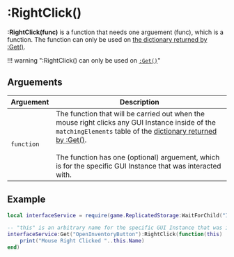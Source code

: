 # :RightClick()

**:RightClick(func)** is a function that needs one arguement (func), which is a function. The function can only be used on [the dictionary returned by :Get()](/docs/2_Get.html#dictionary-returned).

!!! warning ":RightClick() can only be used on [`:Get()`](/docs/2_Get.html)"

## Arguements
| Arguement | Description |
--- | ---
| `function` | The function that will be carried out when the mouse right clicks any GUI Instance inside of the `matchingElements` table of the [dictionary returned by :Get()](/docs/2_Get.html#dictionary-returned). <br><br/> The function has one (optional) arguement, which is for the specific GUI Instance that was interacted with.|

## Example
``` lua
local interfaceService = require(game.ReplicatedStorage:WaitForChild("InterfaceService"))

-- "this" is an arbitrary name for the specific GUI Instance that was interacted with
interfaceService:Get("OpenInventoryButton"):RightClick(function(this)
	print("Mouse Right Clicked "..this.Name)
end)
```